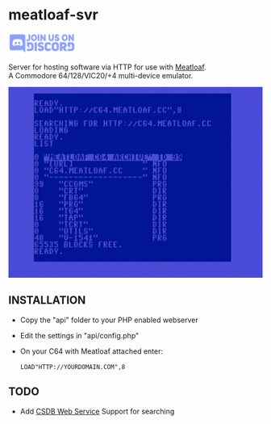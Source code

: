 # meatloaf-svr
[![discord chat](docs/discord.sm.png)](https://discord.gg/FwJUe8kQpS)

Server for hosting software via HTTP for use with [Meatloaf](https://github.com/idolpx/meatloaf). <br/>
A Commodore 64/128/VIC20/+4 multi-device emulator.<br/>

![LOAD_HTTP](docs/meatloaf64-svr.png)

INSTALLATION
------------
* Copy the "api" folder to your PHP enabled webserver
* Edit the settings in "api/config.php"
* On your C64  with Meatloaf attached enter:
  
  ```
  LOAD"HTTP://YOURDOMAIN.COM",8 
  ```


TODO
----
* Add [CSDB Web Service](https://csdb.dk/webservice/) Support for searching